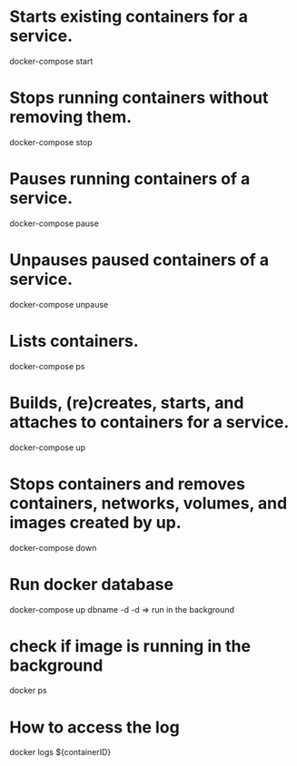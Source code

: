 # Starts existing containers for a service.
docker-compose start

# Stops running containers without removing them.
docker-compose stop

# Pauses running containers of a service.
docker-compose pause

# Unpauses paused containers of a service.
docker-compose unpause

# Lists containers.
docker-compose ps

# Builds, (re)creates, starts, and attaches to containers for a service.
docker-compose up

# Stops containers and removes containers, networks, volumes, and images created by up.
docker-compose down

# Run docker database 
docker-compose up dbname -d 
-d => run in the background 

# check if image is running in the background 
docker ps 

# How to access the log 
docker logs ${containerID}